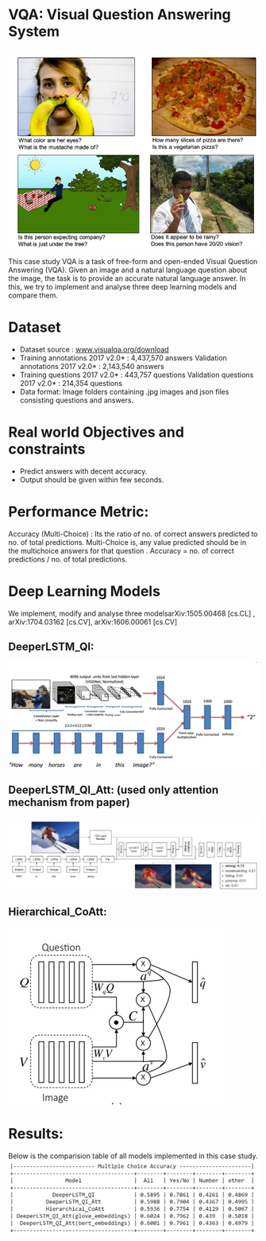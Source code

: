 # VQA: Visual Question Answering System

![](readme_imgs/vqa.jpg)

This case study VQA is a task of free-form and open-ended Visual Question Answering (VQA). Given an image and a natural language question about the image, the task is to provide an accurate natural language answer. In this, we try to implement and analyse three deep learning models and compare them.

# Dataset

- Dataset source : www.visualqa.org/download
- Training annotations 2017 v2.0* : 4,437,570 answers Validation annotations 2017 v2.0* : 2,143,540 answers
- Training questions 2017 v2.0* : 443,757 questions Validation questions 2017 v2.0* : 214,354 questions
- Data format: Image folders containing .jpg images and json files consisting questions and answers.

# Real world Objectives and constraints
- Predict answers with decent accuracy.
- Output should be given within few seconds.

# Performance Metric:

Accuracy (Multi-Choice) : Its the ratio of no. of correct answers predicted to no. of total predictions. Multi-Choice is, any value predicted should be in the multichoice answers for that question .
Accuracy = no. of correct predictions / no. of total predictions.

# Deep Learning Models

We implement, modify and analyse three modelsarXiv:1505.00468 [cs.CL] , arXiv:1704.03162 [cs.CV], arXiv:1606.00061 [cs.CV]
## DeeperLSTM_QI:
![](readme_imgs/m1.jpg)

## DeeperLSTM_QI_Att: (used only attention mechanism from paper)
![](readme_imgs/m2.jpg)

## Hierarchical_CoAtt:
![](readme_imgs/m3.jpg)

# Results:

Below is the comparision table of all models implemented in this case study.
![](readme_imgs/r.jpg)


